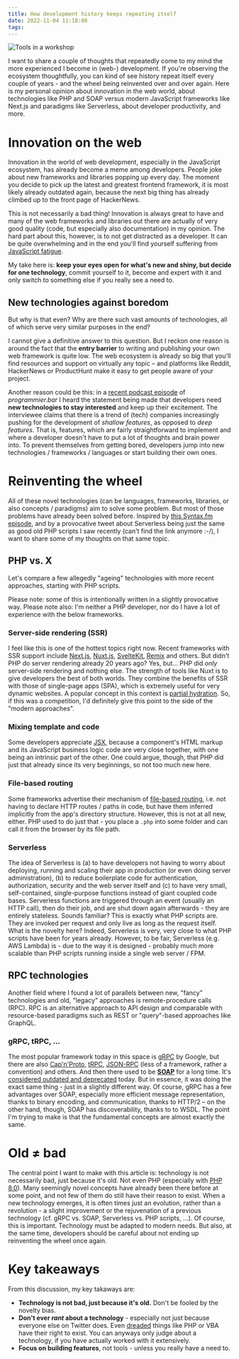```yaml
---
title: How development history keeps repeating itself
date: 2022-11-04 11:18:08
tags:
---
```


![Tools in a workshop](images/dev_history1.webp)

I want to share a couple of thoughts that repeatedly come to my mind the more experienced I become in (web-) development. If you're observing the ecosystem thoughtfully, you can kind of see history repeat itself every couple of years - and the wheel being reinvented over and over again. Here is my personal opinion about innovation in the web world, about technologies like PHP and SOAP versus modern JavaScript frameworks like Next.js and paradigms like Serverless, about developer productivity, and more. 

# Innovation on the web
Innovation in the world of web development, especially in the JavaScript ecosystem, has already become a meme among developers. People joke about new frameworks and libraries popping up every day. The moment you decide to pick up the latest and greatest frontend framework, it is most likely already outdated again, because the next big thing has already climbed up to the front page of HackerNews. 

This is not necessarily a bad thing! Innovation is always great to have and many of the web frameworks and libraries out there are actually of very good quality (code, but especially also documentation) in my opinion. The hard part about this, however, is to not get distracted as a developer. It can be quite overwhelming and in the end you'll find yourself suffering from [JavaScript fatigue](https://hackernoon.com/how-it-feels-to-learn-javascript-in-2016-d3a717dd577f).

My take here is: **keep your eyes open for what's new and shiny, but decide for one technology**, commit yourself to it, become and expert with it and only switch to something else if you really see a need to.

## New technologies against boredom
But why is that even? Why are there such vast amounts of technologies, all of which serve very similar purposes in the end?

I cannot give a definitive answer to this question. But I reckon one reason is around the fact that the **entry barrier** to writing and publishing your own web framework is quite low. The web ecosystem is already so big that you'll find resources and support on virtually any topic – and platforms like Reddit, HackerNews or ProductHunt make it easy to get people aware of your project.

Another reason could be this: in a [recent podcast episode](https://www.programmier.bar/podcast/cto-special-17-stephan-schmidt-amazing-cto) of _programmier.bar_ I heard the statement being made that developers need **new technologies to stay interested** and keep up their excitement. The interviewee claims that there is a trend of (tech) companies increasingly pushing for the development of _shallow features_, as opposed to _deep features_. That is, features, which are fairly straightforward to implement and where a developer doesn't have to put a lot of thoughts and brain power into. To prevent themselves from getting bored, developers jump into new technologies / frameworks / languages or start building their own ones. 

# Reinventing the wheel
All of these novel technologies (can be languages, frameworks, libraries, or also concepts / paradigms) aim to solve some problem. But most of those problems have already been solved before. Inspired by [this Syntax.fm episode](https://syntax.fm/show/393/hasty-treat-spicy-takeout-php-is-good-and-we-re-just-re-creating-it), and by a provocative tweet about Serverless being just the same as good old PHP scripts I saw recently (can't find the link anymore :-/), I want to share some of my thoughts on that same topic. 

## PHP vs. X
Let's compare a few allegedly "ageing" technologies with more recent approaches, starting with PHP scripts.

Please note: some of this is intentionally written in a slightly provocative way. Please note also: I'm neither a PHP developer, nor do I have a lot of experience with the below frameworks.

### Server-side rendering (SSR)
I feel like this is one of the hottest topics right now. Recent frameworks with SSR support include [Next.js](https://nextjs.org/), [Nuxt.js](https://nuxtjs.org/), [SvelteKit](https://kit.svelte.dev/), [Remix](https://remix.run) and others. But didn't PHP do server rendering already 20 years ago? Yes, but... PHP did _only_ server-side rendering and nothing else. The strength of tools like Nuxt is to give developers the best of both worlds. They combine the benefits of SSR with those of single-page apps (SPA), which is extremely useful for very dynamic websites. A popular concept in this context is [partial hydration](https://markus.oberlehner.net/blog/partial-hydration-concepts-lazy-and-active/). So, if this was a competition, I'd definitely give this point to the side of the "modern approaches". 

### Mixing template and code
Some developers appreciate [JSX](https://reactjs.org/docs/introducing-jsx.html), because a component's HTML markup and its JavaScript business logic code are very close together, with one being an intrinsic part of the other. One could argue, though, that PHP did just that already since its very beginnings, so not too much new here.

### File-based routing
Some frameworks advertise their mechanism of [file-based routing](https://nextjs.org/docs/routing/introduction), i.e. not having to declare HTTP routes / paths in code, but have them inferred implicitly from the app's directory structure. However, this is not at all new, either. PHP used to do just that - you place a `.php` into some folder and can call it from the browser by its file path. 

### Serverless
The idea of Serverless is (a) to have developers not having to worry about deploying, running and scaling their app in production (or even doing server administration), (b) to reduce boilerplate code for authentication, authorization, security and the web server itself and (c) to have very small, self-contained, single-purpose functions instead of giant coupled code bases. Serverless functions are triggered through an event (usually an HTTP call), then do their job, and are shut down again afterwards - they are entirely stateless. Sounds familiar? This is exactly what PHP scripts are. They are invoked per request and only live as long as the request itself. What is the novelty here? Indeed, Serverless is very, very close to what PHP scripts have been for years already. However, to be fair, Serverless (e.g. AWS Lambda) is - due to the way it is designed - probably much more scalable than PHP scripts running inside a single web server / FPM.

## RPC technologies
Another field where I found a lot of parallels between new, "fancy" technologies and old, "legacy" approaches is remote-procedure calls (RPC). RPC is an alternative approach to API design and comparable with resource-based paradigms such as REST or "query"-based approaches like GraphQL. 

### gRPC, tRPC, ...
The most popular framework today in this space is [gRPC](https://grpc.io/) by Google, but there are also [Cap'n'Proto](https://capnproto.org/), [tRPC](https://trpc.io/), [JSON-RPC](https://go.dev/blog/json-rpc) (less of a framework, rather a convention) and others. And then there used to be [**SOAP**](https://en.wikipedia.org/wiki/SOAP) for a long time. It's [considered outdated and deprecated](https://www.redhat.com/architect/apis-soap-rest-graphql-grpc) today. But in essence, it was doing the exact same thing - just in a slightly different way. Of course, gRPC has a few advantages over SOAP, especially more efficient message representation, thanks to binary encoding, and communication, thanks to HTTP/2 – on the other hand, though, SOAP has discoverability, thanks to to WSDL. The point I'm trying to make is that the fundamental concepts are almost exactly the same.

# Old ≠ bad
The central point I want to make with this article is: technology is not necessarily bad, just because it's old. Not even PHP (especially with [PHP 8.0](https://www.php.net/releases/8.0/en.php)). Many seemingly novel concepts have already been there before at some point, and not few of them do still have their reason to exist. When a new technology emerges, it is often times just an evolution, rather than a revolution - a slight improvement or the rejuvenation of a previous technology (cf. gRPC vs. SOAP, Serverless vs. PHP scripts, ...). Of course, this is important. Technology must be adapted to modern needs. But also, at the same time, developers should be careful about not ending up reinventing the wheel once again.

# Key takeaways
From this discussion, my key takaways are:

* **Technology is not bad, just because it's old.** Don't be fooled by the novelty bias.
* **Don't ever _rant_ about a technology** - especially not just because everyone else on Twitter does. Even [dreaded](https://survey.stackoverflow.co/2022/#technology-most-loved-dreaded-and-wanted) things like PHP or VBA have their right to exist. You can anyways only judge about a technology, if you have actually worked with it extensively. 
* **Focus on building features**, not tools - unless you really have a need to.